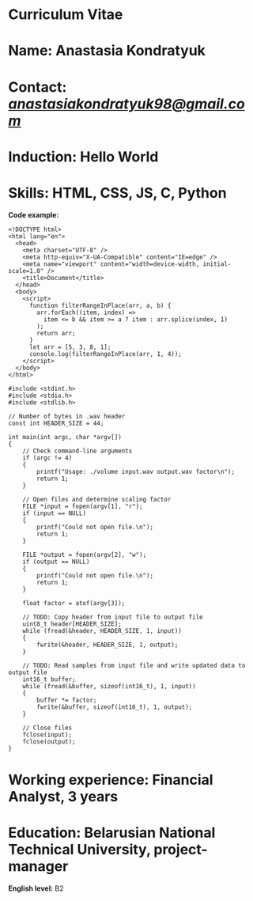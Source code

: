 # Curriculum Vitae

**Name:** Anastasia Kondratyuk
===
**Contact:** *anastasiakondratyuk98@gmail.com*
===
**Induction:** Hello World
===
**Skills:** HTML, CSS, JS, C, Python
===
**Code example:**

```
<!DOCTYPE html>
<html lang="en">
  <head>
    <meta charset="UTF-8" />
    <meta http-equiv="X-UA-Compatible" content="IE=edge" />
    <meta name="viewport" content="width=device-width, initial-scale=1.0" />
    <title>Document</title>
  </head>
  <body>
    <script>
      function filterRangeInPlace(arr, a, b) {
        arr.forEach((item, index) =>
          item <= b && item >= a ? item : arr.splice(index, 1)
        );
        return arr;
      }
      let arr = [5, 3, 8, 1];
      console.log(filterRangeInPlace(arr, 1, 4));
    </script>
  </body>
</html>
```
```
#include <stdint.h>
#include <stdio.h>
#include <stdlib.h>

// Number of bytes in .wav header
const int HEADER_SIZE = 44;

int main(int argc, char *argv[])
{
    // Check command-line arguments
    if (argc != 4)
    {
        printf("Usage: ./volume input.wav output.wav factor\n");
        return 1;
    }

    // Open files and determine scaling factor
    FILE *input = fopen(argv[1], "r");
    if (input == NULL)
    {
        printf("Could not open file.\n");
        return 1;
    }

    FILE *output = fopen(argv[2], "w");
    if (output == NULL)
    {
        printf("Could not open file.\n");
        return 1;
    }

    float factor = atof(argv[3]);

    // TODO: Copy header from input file to output file
    uint8_t header[HEADER_SIZE];
    while (fread(&header, HEADER_SIZE, 1, input))
    {
        fwrite(&header, HEADER_SIZE, 1, output);
    }

    // TODO: Read samples from input file and write updated data to output file
    int16_t buffer;
    while (fread(&buffer, sizeof(int16_t), 1, input))
    {
        buffer *= factor;
        fwrite(&buffer, sizeof(int16_t), 1, output);
    }

    // Close files
    fclose(input);
    fclose(output);
}

```

**Working experience:** Financial Analyst, 3 years
===
**Education:** Belarusian National Technical University, project-manager
===
**English level:** B2

